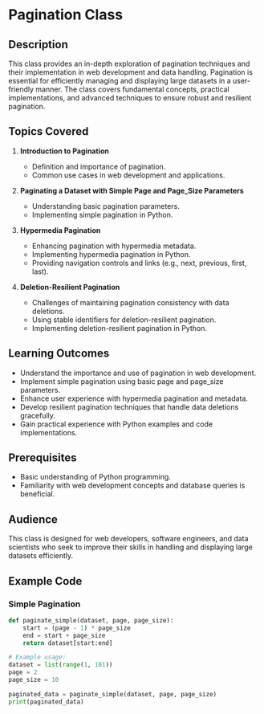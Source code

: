# Pagination Class

## Description

This class provides an in-depth exploration of pagination techniques and their implementation in web development and data handling. Pagination is essential for efficiently managing and displaying large datasets in a user-friendly manner. The class covers fundamental concepts, practical implementations, and advanced techniques to ensure robust and resilient pagination.

## Topics Covered

1. **Introduction to Pagination**
   - Definition and importance of pagination.
   - Common use cases in web development and applications.

2. **Paginating a Dataset with Simple Page and Page_Size Parameters**
   - Understanding basic pagination parameters.
   - Implementing simple pagination in Python.

3. **Hypermedia Pagination**
   - Enhancing pagination with hypermedia metadata.
   - Implementing hypermedia pagination in Python.
   - Providing navigation controls and links (e.g., next, previous, first, last).

4. **Deletion-Resilient Pagination**
   - Challenges of maintaining pagination consistency with data deletions.
   - Using stable identifiers for deletion-resilient pagination.
   - Implementing deletion-resilient pagination in Python.

## Learning Outcomes
- Understand the importance and use of pagination in web development.
- Implement simple pagination using basic page and page_size parameters.
- Enhance user experience with hypermedia pagination and metadata.
- Develop resilient pagination techniques that handle data deletions gracefully.
- Gain practical experience with Python examples and code implementations.

## Prerequisites
- Basic understanding of Python programming.
- Familiarity with web development concepts and database queries is beneficial.

## Audience
This class is designed for web developers, software engineers, and data scientists who seek to improve their skills in handling and displaying large datasets efficiently.

## Example Code

### Simple Pagination
```python
def paginate_simple(dataset, page, page_size):
    start = (page - 1) * page_size
    end = start + page_size
    return dataset[start:end]

# Example usage:
dataset = list(range(1, 101))
page = 2
page_size = 10

paginated_data = paginate_simple(dataset, page, page_size)
print(paginated_data)
